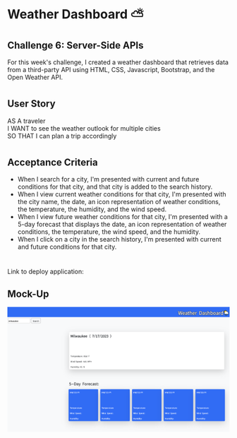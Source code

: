# Weather Dashboard ⛅️

## Challenge 6: Server-Side APIs

For this week's challenge, I created a weather dashboard that retrieves data from a third-party API using HTML, CSS, Javascript, Bootstrap, and the Open Weather API.

#

## User Story
AS A traveler
<br>
I WANT to see the weather outlook for multiple cities
<br>
SO THAT I can plan a trip accordingly

#

## Acceptance Criteria
- When I search for a city, I'm presented with current and future conditions for that city, and that city is added to the search history.
- When I view current weather conditions for that city, I'm presented with the city name, the date, an icon representation of weather conditions, the temperature, the humidity, and the wind speed.
- When I view future weather conditions for that city, I'm presented with a 5-day forecast that displays the date, an icon representation of weather conditions, the temperature, the wind speed, and the humidity.
- When I click on a city in the search history, I'm presented with current and future conditions for that city.

#

Link to deploy application: 

## Mock-Up
![Project Screenshot](./images/Screenshot-weather%20.png)